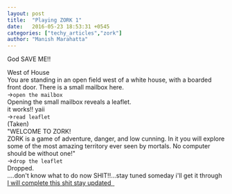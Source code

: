 ```yaml
---
layout: post
title:  "Playing ZORK 1"
date:   2016-05-23 18:53:31 +0545
categories: ["techy_articles","zork"]
author: "Manish Marahatta"
---
```


God SAVE ME!!

West of House<br>
You are standing in an open field west of a white house, with a boarded front door.
There is a small mailbox here.<br>
-><code class="highlighter-rouge">open the mailbox</code><br>
Opening the small mailbox reveals a leaflet.<br>
it works!! yaii<br>
-><code class="highlighter-rouge">read leaflet</code><br>
(Taken)<br>
"WELCOME TO ZORK!<br>
ZORK is a game of adventure, danger, and low cunning. In it you will explore some of the most amazing territory ever seen by mortals. No computer should be without one!"<br>
-><code class="highlighter-rouge">drop the leaflet</code><br>
Dropped.<br>
....don't know what to do now SHIT!!...stay tuned someday i'll get it through<br>
<a href="/feed.xml">I will complete this shit stay updated <i class="fa fa-feed"></i>&nbsp;</a>

